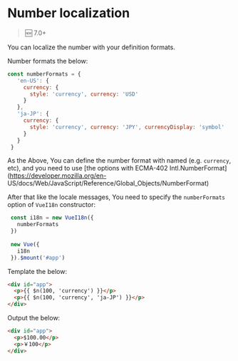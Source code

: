 # Number localization

> :new: 7.0+

You can localize the number with your definition formats.

Number formats the below:

```js 
const numberFormats = {
   'en-US': {
     currency: {
       style: 'currency', currency: 'USD'
     }
   },
   'ja-JP': {
     currency: {
       style: 'currency', currency: 'JPY', currencyDisplay: 'symbol'
     }
   }
 }
```

As the Above, You can define the number format with named (e.g. `currency`,
etc), and you need to use [the options with ECMA-402
Intl.NumberFormat](https://developer.mozilla.org/en-
US/docs/Web/JavaScript/Reference/Global_Objects/NumberFormat)

After that like the locale messages, You need to specify the `numberFormats`
option of `VueI18n` constructor:

```js 
 const i18n = new VueI18n({
   numberFormats
 })
    
 new Vue({
   i18n
 }).$mount('#app')
```

Template the below:

```html    
<div id="app">
  <p>{{ $n(100, 'currency') }}</p>
  <p>{{ $n(100, 'currency', 'ja-JP') }}</p>
</div>
```
    

Output the below:

```html 
<div id="app">
  <p>$100.00</p>
  <p>￥100</p>
</div>
```
